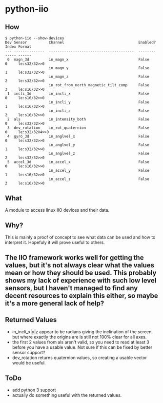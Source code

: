 # python-iio

## How

```
$ python-iio --show-devices
Dev Sensor          Channel                                  Enabled? Index Format
--- --------------  ---------------------------------------  -------- ----- ------
 0  magn_3d         in_magn_x                                False    0     le:s32/32>>0
                    in_magn_y                                False    1     le:s32/32>>0
                    in_magn_z                                False    2     le:s32/32>>0
                    in_rot_from_north_magnetic_tilt_comp     False    3     le:s16/32>>0
 1  incli_3d        in_incli_x                               False    0     le:s16/32>>0
                    in_incli_y                               False    1     le:s16/32>>0
                    in_incli_z                               False    2     le:s16/32>>0
 2  als             in_intensity_both                        False    0     le:s32/32>>0
 3  dev_rotation    in_rot_quaternion                        False    0     le:s32/32X4>>0
 4  gyro_3d         in_anglvel_x                             False    0     le:s32/32>>0
                    in_anglvel_y                             False    1     le:s32/32>>0
                    in_anglvel_z                             False    2     le:s32/32>>0
 5  accel_3d        in_accel_x                               False    0     le:s16/32>>0
                    in_accel_y                               False    1     le:s16/32>>0
                    in_accel_z                               False    2     le:s16/32>>0
```

## What
A module to access linux IIO devices and their data.

## Why?
This is mainly a proof of concept to see what data can be used and how to interpret it. Hopefuly it will prove useful to others.

## The IIO framework works well for getting the values, but it's not always clear what the values mean or how they should be used. This probably shows my lack of experience with such low level sensors, but I haven't managed to find any decent resources to explain this either, so maybe it's a more general lack of help?

## Returned Values
- in_incli_x|y|z appear to be radians giving the inclination of the screen, but where exactly the origins are is still not 100% clear for all axes.
- the first 2 values from als aren't valid, so you need to read at least 3 before you have a usable value. Not sure if this can be fixed by better sensor support?
- dev_rotation returns quaternion values, so creating a usable vector would be useful.

## ToDo
- add python 3 support
- actually do something useful with the returned values.

